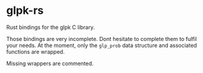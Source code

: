 glpk-rs
=======

Rust bindings for the glpk C library.

Those bindings are very incomplete. Dont hesitate to complete them to fulfil your needs.
At the moment, only the `glp_prob` data structure and associated functions are wrapped.

Missing wrappers are commented.

